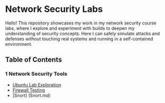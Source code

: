 # Network Security Labs

Hello! This repository showcases my work in my network security course labs, where I explore and experiment with builds to deepen my understanding of security concepts. Here I can safely simulate attacks and defenses without touching real systems and running in a self-contained environment.

## Table of Contents
### 1 Network Security Tools
- [Ubuntu Lab Exploration](Ubuntu%20Server%20Exploration.md)
- [Firewall Testing](Firewall%20Testing.md)
- [Snort] (Snort.md)